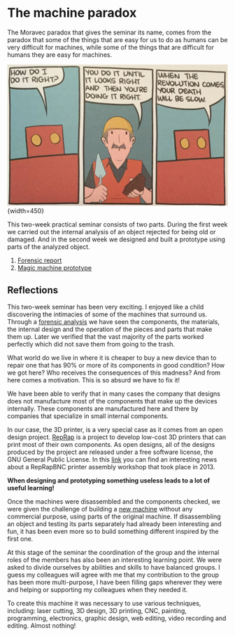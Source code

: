 # **The machine paradox**
The Moravec paradox that gives the seminar its name, comes from the paradox that some of the things that are easy for us to do as humans can be very difficult for machines, while some of the things that are difficult for humans they are easy for machines.

![Moravec's paradox](../../images/MoravecsParadox.jpg){width=450}

This two-week practical seminar consists of two parts. During the first week we carried out the internal analysis of an object rejected for being old or damaged. And in the second week we designed and built a prototype using parts of the analyzed object.

1. [Forensic report](05-ForensicReport.md)
2. [Magic machine prototype](05-TheMagicMachine.md)

## Reflections

This two-week seminar has been very exciting. I enjoyed like a child discovering the intimacies of some of the machines that surround us. Through a [forensic analysis](05-ForensicReport.md) we have seen the components, the materials, the internal design and the operation of the pieces and parts that make them up. Later we verified that the vast majority of the parts worked perfectly which did not save them from going to the trash. 

What world do we live in where it is cheaper to buy a new device than to repair one that has 90% or more of its components in good condition? How we got here? Who receives the consequences of this madness? And from here comes a motivation. This is so absurd we have to fix it!

We have been able to verify that in many cases the company that designs does not manufacture most of the components that make up the devices internally. These components are manufactured here and there by companies that specialize in small internal components.

In our case, the 3D printer, is a very special case as it comes from an open design project. [RepRap](https://en.wikipedia.org/wiki/RepRap) is a project to develop low-cost 3D printers that can print most of their own components. As open designs, all of the designs produced by the project are released under a free software license, the GNU General Public License.
 In this [link](https://reprapbcn.wordpress.com/2013/11/21/workshop-de-navidad-de-bcn3d-en-barcelona/) you can find an interesting news about a RepRapBNC printer assembly workshop that took place in 2013.


**When designing and prototyping something useless leads to a lot of useful learning!**

Once the machines were disassembled and the components checked, we were given the challenge of building a [new machine](05-TheMagicMachine.md) without any commercial purpose, using parts of the original machine. If disassembling an object and testing its parts separately had already been interesting and fun, it has been even more so to build something different inspired by the first one. 

At this stage of the seminar the coordination of the group and the internal roles of the members has also been an interesting learning point. We were asked to divide ourselves by abilities and skills to have balanced groups. I guess my colleagues will agree with me that my contribution to the group has been more multi-purpose, I have been filling gaps wherever they were and helping or supporting my colleagues when they needed it.

To create this machine it was necessary to use various techniques, including: laser cutting, 3D design, 3D printing, CNC, painting, programming, electronics, graphic design, web editing, video recording and editing. Almost nothing!